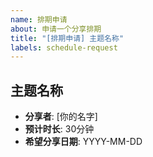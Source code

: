 ```yaml
---
name: 排期申请
about: 申请一个分享排期
title: "[排期申请] 主题名称"
labels: schedule-request
---
```


## 主题名称
- **分享者**: [你的名字]
- **预计时长**: 30分钟
- **希望分享日期**: YYYY-MM-DD